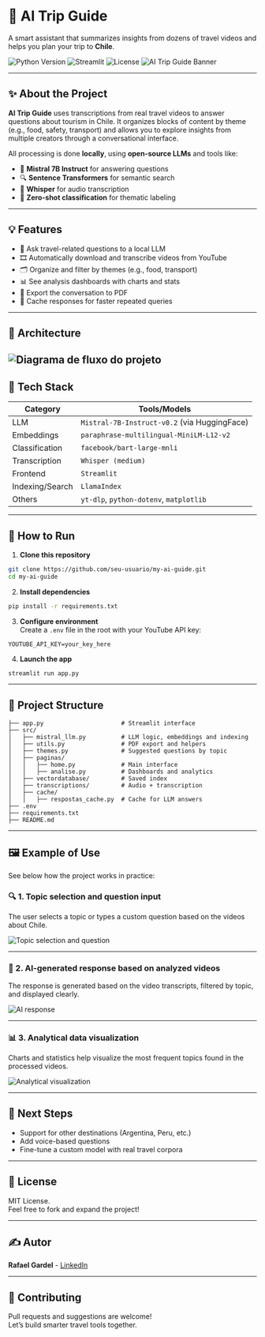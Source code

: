# 📍 AI Trip Guide

A smart assistant that summarizes insights from dozens of travel videos and helps you plan your trip to **Chile**.

![Python Version](https://img.shields.io/badge/Python-3.10%2B-blue)
![Streamlit](https://img.shields.io/badge/Streamlit-1.34.0-orange)
![License](https://img.shields.io/badge/license-MIT-green)
![AI Trip Guide Banner](src/images/cover.png)

---

## ✨ About the Project

**AI Trip Guide** uses transcriptions from real travel videos to answer questions about tourism in Chile. It organizes blocks of content by theme (e.g., food, safety, transport) and allows you to explore insights from multiple creators through a conversational interface.

All processing is done **locally**, using **open-source LLMs** and tools like:

- 🧠 **Mistral 7B Instruct** for answering questions
- 🔍 **Sentence Transformers** for semantic search
- 🧾 **Whisper** for audio transcription
- 🔎 **Zero-shot classification** for thematic labeling

---

## 💡 Features

- 🧠 Ask travel-related questions to a local LLM
- 🎞️ Automatically download and transcribe videos from YouTube
- 🗂️ Organize and filter by themes (e.g., food, transport)
- 📊 See analysis dashboards with charts and stats
- 📄 Export the conversation to PDF
- 🔁 Cache responses for faster repeated queries

---
## 🧱 Architecture
![Diagrama de fluxo do projeto](src/images/diagram_eng.png)
---

## 🧰 Tech Stack

| Category         | Tools/Models                                |
|------------------|----------------------------------------------|
| LLM              | `Mistral-7B-Instruct-v0.2` (via HuggingFace) |
| Embeddings       | `paraphrase-multilingual-MiniLM-L12-v2`      |
| Classification   | `facebook/bart-large-mnli`                   |
| Transcription    | `Whisper (medium)`                           |
| Frontend         | `Streamlit`                                  |
| Indexing/Search  | `LlamaIndex`                                 |
| Others           | `yt-dlp`, `python-dotenv`, `matplotlib`      |

---

## 🚀 How to Run

1. **Clone this repository**  
```bash
git clone https://github.com/seu-usuario/my-ai-guide.git
cd my-ai-guide
```

2. **Install dependencies**  
```bash
pip install -r requirements.txt
```

3. **Configure environment**  
Create a `.env` file in the root with your YouTube API key:
```
YOUTUBE_API_KEY=your_key_here
```

4. **Launch the app**  
```bash
streamlit run app.py
```

---

## 📁 Project Structure

```
├── app.py                      # Streamlit interface
├── src/
│   ├── mistral_llm.py          # LLM logic, embeddings and indexing
│   ├── utils.py                # PDF export and helpers
│   ├── themes.py               # Suggested questions by topic
│   ├── paginas/
│   │   ├── home.py             # Main interface
│   │   ├── analise.py          # Dashboards and analytics
│   ├── vectordatabase/         # Saved index
│   ├── transcriptions/         # Audio + transcription
│   ├── cache/
│   │   ├── respostas_cache.py  # Cache for LLM answers
├── .env
├── requirements.txt
├── README.md
```

---

## 🖼️ Example of Use

See below how the project works in practice:

### 🔍 1. Topic selection and question input  
The user selects a topic or types a custom question based on the videos about Chile.

![Topic selection and question](src/images/demo/demo_1.png)

---

### 🤖 2. AI-generated response based on analyzed videos  
The response is generated based on the video transcripts, filtered by topic, and displayed clearly.

![AI response](src/images/demo/demo_2.png)

---

### 📊 3. Analytical data visualization  
Charts and statistics help visualize the most frequent topics found in the processed videos.

![Analytical visualization](src/images/demo/demo_3.png)


---

## 📌 Next Steps

- Support for other destinations (Argentina, Peru, etc.)
- Add voice-based questions
- Fine-tune a custom model with real travel corpora

---

## 📜 License

MIT License.  
Feel free to fork and expand the project!

---
## ✍️ Autor

**Rafael Gardel** - [LinkedIn](https://www.linkedin.com/in/rafael-gardel-b1976999/)

---
## 🤝 Contributing

Pull requests and suggestions are welcome!  
Let’s build smarter travel tools together.